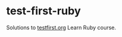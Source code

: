 test-first-ruby
===============

Solutions to <a href="http://testfirst.org/learn_ruby">testfirst.org</a> Learn Ruby course.

